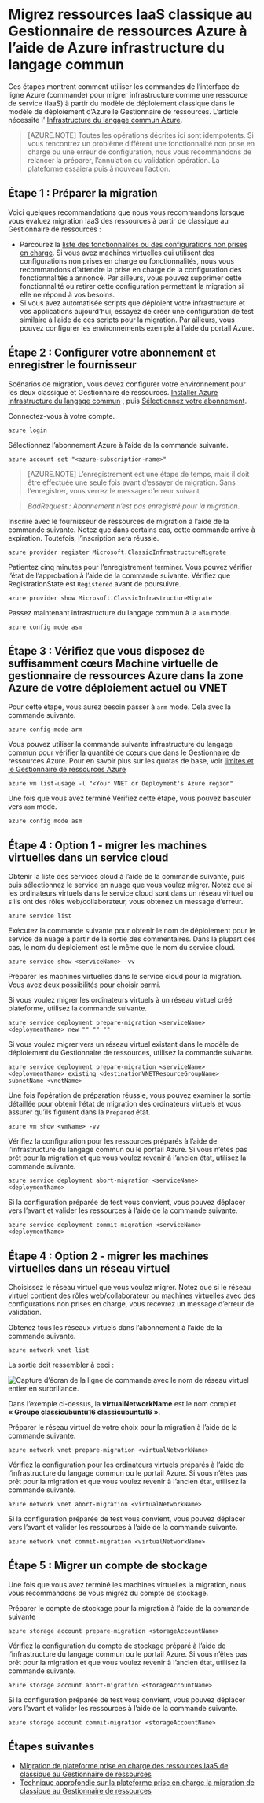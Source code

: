 <properties
    pageTitle="Migrez ressources IaaS classique au Gestionnaire de ressources Azure à l’aide de Azure infrastructure du langage commun | Microsoft Azure"
    description="Cet article décrit la migration plateforme prise en charge des ressources de classique au Gestionnaire de ressources Azure à l’aide de Azure infrastructure du langage commun"
    services="virtual-machines-linux"
    documentationCenter=""
    authors="cynthn"
    manager="timlt"
    editor=""
    tags="azure-resource-manager"/>

<tags
    ms.service="virtual-machines-linux"
    ms.workload="infrastructure-services"
    ms.tgt_pltfrm="vm-linux"
    ms.devlang="na"
    ms.topic="article"
    ms.date="07/19/2016"
    ms.author="cynthn"/>

# <a name="migrate-iaas-resources-from-classic-to-azure-resource-manager-by-using-azure-cli"></a>Migrez ressources IaaS classique au Gestionnaire de ressources Azure à l’aide de Azure infrastructure du langage commun

Ces étapes montrent comment utiliser les commandes de l’interface de ligne Azure (commande) pour migrer infrastructure comme une ressource de service (IaaS) à partir du modèle de déploiement classique dans le modèle de déploiement d’Azure le Gestionnaire de ressources. L’article nécessite l' [Infrastructure du langage commun Azure](../xplat-cli-install.md).

>[AZURE.NOTE] Toutes les opérations décrites ici sont idempotents. Si vous rencontrez un problème différent une fonctionnalité non prise en charge ou une erreur de configuration, nous vous recommandons de relancer la préparer, l’annulation ou validation opération. La plateforme essaiera puis à nouveau l’action.

## <a name="step-1-prepare-for-migration"></a>Étape 1 : Préparer la migration

Voici quelques recommandations que nous vous recommandons lorsque vous évaluez migration IaaS des ressources à partir de classique au Gestionnaire de ressources :

- Parcourez la [liste des fonctionnalités ou des configurations non prises en charge](virtual-machines-windows-migration-classic-resource-manager.md). Si vous avez machines virtuelles qui utilisent des configurations non prises en charge ou fonctionnalités, nous vous recommandons d’attendre la prise en charge de la configuration des fonctionnalités à annoncé. Par ailleurs, vous pouvez supprimer cette fonctionnalité ou retirer cette configuration permettant la migration si elle ne répond à vos besoins.
-   Si vous avez automatisée scripts que déploient votre infrastructure et vos applications aujourd'hui, essayez de créer une configuration de test similaire à l’aide de ces scripts pour la migration. Par ailleurs, vous pouvez configurer les environnements exemple à l’aide du portail Azure.

## <a name="step-2-set-your-subscription-and-register-the-provider"></a>Étape 2 : Configurer votre abonnement et enregistrer le fournisseur

Scénarios de migration, vous devez configurer votre environnement pour les deux classique et Gestionnaire de ressources. [Installer Azure infrastructure du langage commun](../xplat-cli-install.md) , puis [Sélectionnez votre abonnement](../xplat-cli-connect.md).

Connectez-vous à votre compte.
    
    azure login

Sélectionnez l’abonnement Azure à l’aide de la commande suivante.

    azure account set "<azure-subscription-name>"

>[AZURE.NOTE] L’enregistrement est une étape de temps, mais il doit être effectuée une seule fois avant d’essayer de migration. Sans l’enregistrer, vous verrez le message d’erreur suivant 

>   *BadRequest : Abonnement n’est pas enregistré pour la migration.* 

Inscrire avec le fournisseur de ressources de migration à l’aide de la commande suivante. Notez que dans certains cas, cette commande arrive à expiration. Toutefois, l’inscription sera réussie.

    azure provider register Microsoft.ClassicInfrastructureMigrate

Patientez cinq minutes pour l’enregistrement terminer. Vous pouvez vérifier l’état de l’approbation à l’aide de la commande suivante. Vérifiez que RegistrationState est `Registered` avant de poursuivre.

    azure provider show Microsoft.ClassicInfrastructureMigrate

Passez maintenant infrastructure du langage commun à la `asm` mode.

    azure config mode asm

## <a name="step-3-make-sure-you-have-enough-azure-resource-manager-virtual-machine-cores-in-the-azure-region-of-your-current-deployment-or-vnet"></a>Étape 3 : Vérifiez que vous disposez de suffisamment cœurs Machine virtuelle de gestionnaire de ressources Azure dans la zone Azure de votre déploiement actuel ou VNET

Pour cette étape, vous aurez besoin passer à `arm` mode. Cela avec la commande suivante.

```
azure config mode arm
```

Vous pouvez utiliser la commande suivante infrastructure du langage commun pour vérifier la quantité de cœurs que dans le Gestionnaire de ressources Azure. Pour en savoir plus sur les quotas de base, voir [limites et le Gestionnaire de ressources Azure](../articles/azure-subscription-service-limits.md#limits-and-the-azure-resource-manager)

```
azure vm list-usage -l "<Your VNET or Deployment's Azure region"
```

Une fois que vous avez terminé Vérifiez cette étape, vous pouvez basculer vers `asm` mode.

    azure config mode asm


## <a name="step-4-option-1---migrate-virtual-machines-in-a-cloud-service"></a>Étape 4 : Option 1 - migrer les machines virtuelles dans un service cloud 

Obtenir la liste des services cloud à l’aide de la commande suivante, puis puis sélectionnez le service en nuage que vous voulez migrer. Notez que si les ordinateurs virtuels dans le service cloud sont dans un réseau virtuel ou s’ils ont des rôles web/collaborateur, vous obtenez un message d’erreur.

    azure service list

Exécutez la commande suivante pour obtenir le nom de déploiement pour le service de nuage à partir de la sortie des commentaires. Dans la plupart des cas, le nom du déploiement est le même que le nom du service cloud.

    azure service show <serviceName> -vv

Préparer les machines virtuelles dans le service cloud pour la migration. Vous avez deux possibilités pour choisir parmi.

Si vous voulez migrer les ordinateurs virtuels à un réseau virtuel créé plateforme, utilisez la commande suivante.

    azure service deployment prepare-migration <serviceName> <deploymentName> new "" "" ""

Si vous voulez migrer vers un réseau virtuel existant dans le modèle de déploiement du Gestionnaire de ressources, utilisez la commande suivante.

    azure service deployment prepare-migration <serviceName> <deploymentName> existing <destinationVNETResourceGroupName> subnetName <vnetName>

Une fois l’opération de préparation réussie, vous pouvez examiner la sortie détaillée pour obtenir l’état de migration des ordinateurs virtuels et vous assurer qu’ils figurent dans la `Prepared` état.

    azure vm show <vmName> -vv

Vérifiez la configuration pour les ressources préparés à l’aide de l’infrastructure du langage commun ou le portail Azure. Si vous n’êtes pas prêt pour la migration et que vous voulez revenir à l’ancien état, utilisez la commande suivante.

    azure service deployment abort-migration <serviceName> <deploymentName>

Si la configuration préparée de test vous convient, vous pouvez déplacer vers l’avant et valider les ressources à l’aide de la commande suivante.

    azure service deployment commit-migration <serviceName> <deploymentName>


    
## <a name="step-4-option-2----migrate-virtual-machines-in-a-virtual-network"></a>Étape 4 : Option 2 - migrer les machines virtuelles dans un réseau virtuel

Choisissez le réseau virtuel que vous voulez migrer. Notez que si le réseau virtuel contient des rôles web/collaborateur ou machines virtuelles avec des configurations non prises en charge, vous recevrez un message d’erreur de validation.

Obtenez tous les réseaux virtuels dans l’abonnement à l’aide de la commande suivante.

    azure network vnet list
    
La sortie doit ressembler à ceci :

![Capture d’écran de la ligne de commande avec le nom de réseau virtuel entier en surbrillance.](./media/virtual-machines-linux-cli-migration-classic-resource-manager/vnet.png)

Dans l’exemple ci-dessus, la **virtualNetworkName** est le nom complet **« Groupe classicubuntu16 classicubuntu16 »**.

Préparer le réseau virtuel de votre choix pour la migration à l’aide de la commande suivante.

    azure network vnet prepare-migration <virtualNetworkName>

Vérifiez la configuration pour les ordinateurs virtuels préparés à l’aide de l’infrastructure du langage commun ou le portail Azure. Si vous n’êtes pas prêt pour la migration et que vous voulez revenir à l’ancien état, utilisez la commande suivante.

    azure network vnet abort-migration <virtualNetworkName>

Si la configuration préparée de test vous convient, vous pouvez déplacer vers l’avant et valider les ressources à l’aide de la commande suivante.

    azure network vnet commit-migration <virtualNetworkName>

## <a name="step-5-migrate-a-storage-account"></a>Étape 5 : Migrer un compte de stockage

Une fois que vous avez terminé les machines virtuelles la migration, nous vous recommandons de vous migrez du compte de stockage.

Préparer le compte de stockage pour la migration à l’aide de la commande suivante

    azure storage account prepare-migration <storageAccountName>

Vérifiez la configuration du compte de stockage préparé à l’aide de l’infrastructure du langage commun ou le portail Azure. Si vous n’êtes pas prêt pour la migration et que vous voulez revenir à l’ancien état, utilisez la commande suivante.

    azure storage account abort-migration <storageAccountName>

Si la configuration préparée de test vous convient, vous pouvez déplacer vers l’avant et valider les ressources à l’aide de la commande suivante.

    azure storage account commit-migration <storageAccountName>

## <a name="next-steps"></a>Étapes suivantes

- [Migration de plateforme prise en charge des ressources IaaS de classique au Gestionnaire de ressources](virtual-machines-windows-migration-classic-resource-manager.md)
- [Technique approfondie sur la plateforme prise en charge la migration de classique au Gestionnaire de ressources](virtual-machines-windows-migration-classic-resource-manager-deep-dive.md)
